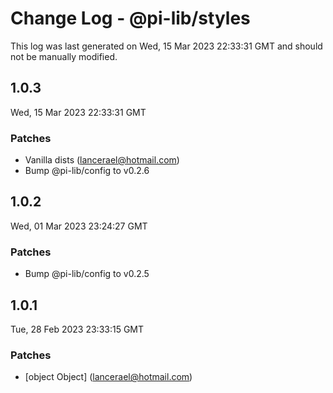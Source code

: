 # Change Log - @pi-lib/styles

This log was last generated on Wed, 15 Mar 2023 22:33:31 GMT and should not be manually modified.

<!-- Start content -->

## 1.0.3

Wed, 15 Mar 2023 22:33:31 GMT

### Patches

- Vanilla dists (lancerael@hotmail.com)
- Bump @pi-lib/config to v0.2.6

## 1.0.2

Wed, 01 Mar 2023 23:24:27 GMT

### Patches

- Bump @pi-lib/config to v0.2.5

## 1.0.1

Tue, 28 Feb 2023 23:33:15 GMT

### Patches

- [object Object] (lancerael@hotmail.com)
